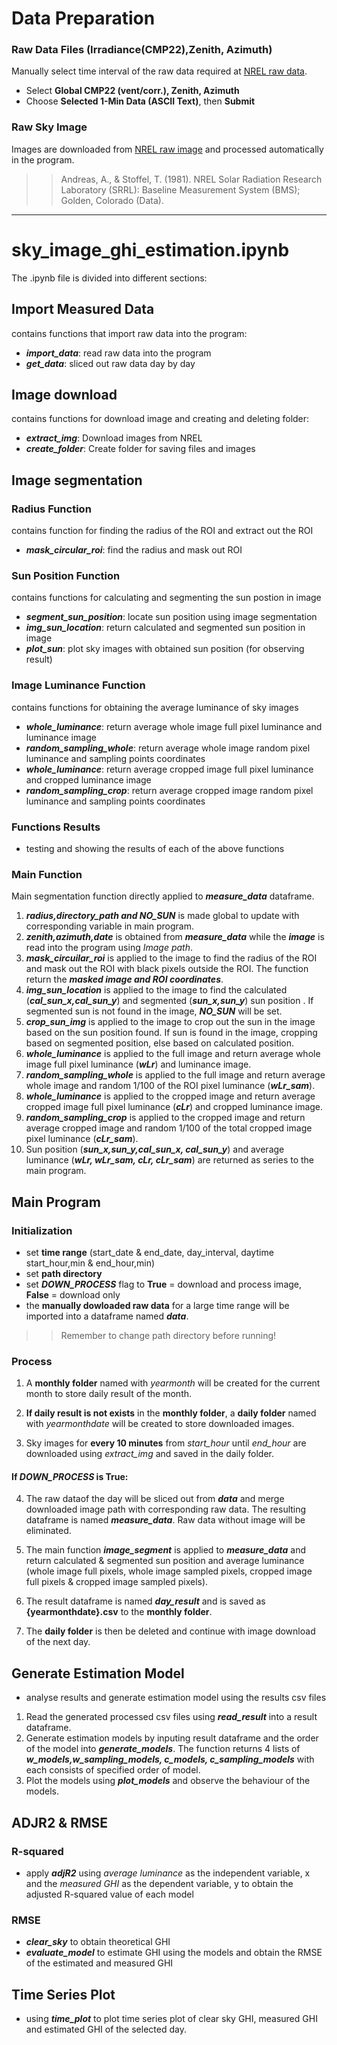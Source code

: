# Data Preparation
### Raw Data Files (Irradiance(CMP22),Zenith, Azimuth)
Manually select time interval of the raw data required at [NREL raw data](https://midcdmz.nrel.gov/apps/daily.pl?site=BMS&start=20200101&yr=2023&mo=11&dy=2).

- Select **Global CMP22 (vent/corr.), Zenith, Azimuth**
- Choose **Selected 1-Min Data (ASCII Text)**, then **Submit**

### Raw Sky Image
Images are downloaded from
[NREL raw image](https://midcdmz.nrel.gov/apps/imagergallery.pl?SRRLASI)  and processed automatically in the program.

>> Andreas, A., & Stoffel, T. (1981). NREL Solar Radiation Research Laboratory (SRRL): Baseline Measurement System (BMS); Golden, Colorado (Data).
---
# sky_image_ghi_estimation.ipynb
The .ipynb file is divided into different sections:
## Import Measured Data 
contains functions that import raw data into the program:
- ***import_data***: read raw data into the program
- ***get_data***: sliced out raw data day by day

## Image download 
contains functions for download image and creating and deleting folder:
- ***extract_img***: Download images from NREL
- ***create_folder***: Create folder for saving files and images

## Image segmentation 
### Radius Function
contains function for finding the radius of the ROI and extract out the ROI
- ***mask_circular_roi***: find the radius and mask out ROI

### Sun Position Function
contains functions for calculating and segmenting the sun postion in image
- ***segment_sun_position***: locate sun position using image segmentation 
- ***img_sun_location***: return calculated and segmented sun position in image
- ***plot_sun***: plot sky images with obtained sun position (for observing result)

### Image Luminance Function
contains functions for obtaining the average luminance of sky images
- ***whole_luminance***: return average whole image full pixel luminance and luminance image
- ***random_sampling_whole***: return average whole image random pixel luminance and sampling points coordinates
- ***whole_luminance***: return average cropped image full pixel luminance and cropped luminance image
- ***random_sampling_crop***: return average cropped image random pixel luminance and sampling points coordinates

### Functions Results
- testing and showing the results of each of the above functions

### Main Function
Main segmentation function directly applied to ***measure_data*** dataframe.

1. ***radius,directory_path and NO_SUN*** is made global to update with corresponding variable in main program.
2. ***zenith,azimuth,date*** is obtained from ***measure_data*** while the ***image*** is read into the program using *Image path*.
3.  ***mask_circuilar_roi*** is applied to the image to find the radius of the ROI and mask out the ROI with black pixels outside the ROI. The function return the ***masked image and ROI coordinates***.
4. ***img_sun_location*** is applied to the image to find the calculated (***cal_sun_x,cal_sun_y***) and segmented (***sun_x,sun_y***) sun position . If segmented sun is not found in the image, ***NO_SUN*** will be set.
5. ***crop_sun_img*** is applied to the image to crop out the sun in the image based on the sun position found. If sun is found in the image, cropping based on segmented position, else based on calculated position.
6. ***whole_luminance*** is applied to the full image and return average whole image full pixel luminance (***wLr***) and luminance image. 
7. ***random_sampling_whole*** is applied to the full image and return average whole image and random 1/100 of the ROI pixel luminance (***wLr_sam***). 
8. ***whole_luminance*** is applied to the cropped image and return average cropped image full pixel luminance (***cLr***) and cropped luminance image. 
9. ***random_sampling_crop*** is applied to the cropped image and return average cropped image and random 1/100 of the total cropped image pixel luminance (***cLr_sam***).
10. Sun position (***sun_x,sun_y,cal_sun_x, cal_sun_y***) and average luminance (***wLr, wLr_sam, cLr, cLr_sam***) are returned as series to the main program.

## Main Program
### Initialization
- set **time range** (start_date & end_date, day_interval, daytime start_hour,min & end_hour,min)
- set **path directory**  
- set ***DOWN_PROCESS*** flag to **True** = download and process image, **False** = download only
- the **manually dowloaded raw data** for a large time range will be imported into a dataframe named ***data***.
>> Remember to change path directory before running!

### Process
1. A **monthly folder** named with *yearmonth* will be created for the current month to store daily result of the month.

2. **If daily result is not exists** in the **monthly folder**, a **daily folder** named with *yearmonthdate* will be created to store downloaded images.

3. Sky images for **every 10 minutes** from *start_hour* until *end_hour* are downloaded using *extract_img* and saved in the daily folder.

#### If ***DOWN_PROCESS*** is True:
4. The raw dataof the day will be sliced out from ***data*** and merge downloaded image path with corresponding raw data. The resulting dataframe is named ***measure_data***. Raw data without image will be eliminated. 

5. The main function ***image_segment*** is applied to ***measure_data*** and return calculated & segmented sun position and average luminance (whole image full pixels, whole image sampled pixels, cropped image full pixels & cropped image sampled pixels). 

6. The result dataframe is named ***day_result*** and is saved as **{yearmonthdate}.csv** to the **monthly folder**.

7. The **daily folder** is then be deleted and continue with image download of the next day.


## Generate Estimation Model
- analyse results and generate estimation model using the results csv files
1. Read the generated processed csv files using ***read_result*** into a result dataframe.
2. Generate estimation models by inputing result dataframe and the order of the model into ***generate_models***. The function returns 4 lists of ***w_models,w_sampling_models, c_models, c_sampling_models*** with each consists of specified order of model.
3. Plot the models using ***plot_models*** and observe the behaviour of the models. 

## ADJR2 & RMSE
### R-squared
- apply ***adjR2*** using *average luminance* as the independent variable, x and the *measured GHI* as the dependent variable, y to obtain the adjusted R-squared value of each model 

### RMSE
- ***clear_sky*** to obtain theoretical GHI
- ***evaluate_model*** to estimate GHI using the models and obtain the RMSE of the estimated and measured GHI

## Time Series Plot
- using ***time_plot*** to plot time series plot of clear sky GHI, measured GHI and estimated GHI of the selected day.
